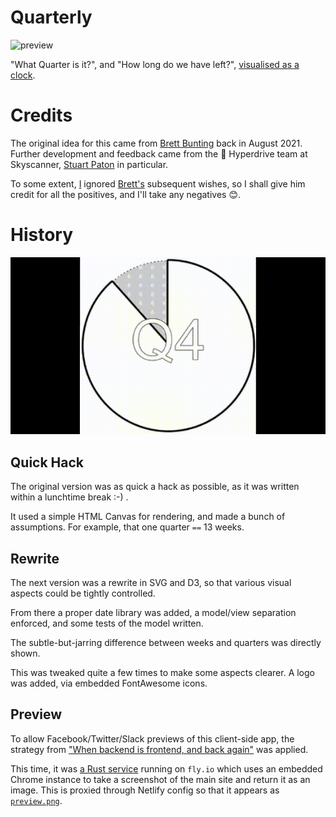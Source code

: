 # Quarterly

![preview](https://quarterly.houseofmoran.io/preview.png)

"What Quarter is it?", and "How long do we have left?", [visualised as a clock](https://quarterly.houseofmoran.io/).

# Credits

The original idea for this came from [Brett Bunting][brett] back in August 2021. Further development and feedback came from the 🚀&nbsp;Hyperdrive team at Skyscanner, [Stuart Paton][stuart] in particular.

To some extent, [I](https://www.houseofmoran.com/) ignored [Brett's][brett] subsequent wishes, so I shall give him credit for all the positives, and I'll take any negatives 😊.

[brett]: https://www.linkedin.com/in/brettbunting/
[stuart]: https://www.linkedin.com/in/stuartjohnpaton/

# History

![screenshots through time](./quarterly.gif)

## Quick Hack

The original version was as quick a hack as possible, as it was written within a lunchtime break :-) .

It used a simple HTML Canvas for rendering, and made a bunch of assumptions. For example, that one quarter `==` 13 weeks.

## Rewrite

The next version was a rewrite in SVG and D3, so that various visual aspects could be tightly controlled.

From there a proper date library was added, a model/view separation enforced, and some tests of the model written.

The subtle-but-jarring difference between weeks and quarters was directly shown.

This was tweaked quite a few times to make some aspects clearer. A logo was added, via embedded FontAwesome icons.

## Preview

To allow Facebook/Twitter/Slack previews of this client-side app, the strategy from ["When backend is frontend, and back again"](https://www.houseofmoran.com/post/163952918683/when-backend-is-frontend-and-back-again) was applied.

This time, it was [a Rust service](./preview/src/bin/server.rs) running on `fly.io` which uses an embedded Chrome instance to take a screenshot of the main site and return it as an image. This is proxied through Netlify config so that it appears as [`preview.png`][preview].

[preview]: https://quarterly.houseofmoran.io/preview.png
